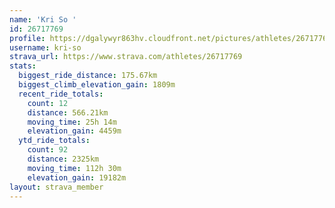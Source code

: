 ```yaml
---
name: 'Kri So '
id: 26717769
profile: https://dgalywyr863hv.cloudfront.net/pictures/athletes/26717769/7761026/14/large.jpg
username: kri-so
strava_url: https://www.strava.com/athletes/26717769
stats:
  biggest_ride_distance: 175.67km
  biggest_climb_elevation_gain: 1809m
  recent_ride_totals:
    count: 12
    distance: 566.21km
    moving_time: 25h 14m
    elevation_gain: 4459m
  ytd_ride_totals:
    count: 92
    distance: 2325km
    moving_time: 112h 30m
    elevation_gain: 19182m
layout: strava_member
--- 
```

